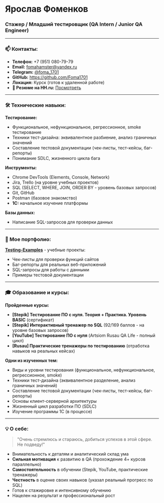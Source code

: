 # Ярослав Фоменков 
### Стажер / Младший тестировщик (QA Intern / Junior QA Engineer)

---

### 📫 Контакты:
- **Телефон:** +7 (951) 080-79-79
- **Email:** fomahamster@yandex.ru  
- **Telegram:** [@foma_1701](https://t.me/foma_1701)
- **GitHub:** https://github.com/Foma1701
- **Локация:** Курск (готов к удаленной работе)
- **📄 Резюме на HH.ru:** [Посмотреть](https://hh.ru/resume/0e5f0dd6ff0f8d7d2a0039ed1f4342596f6261)

---

### 🛠 Технические навыки:

**Тестирование:**
- Функциональное, нефункциональное, регрессионное, smoke тестирование
- Техники тест-дизайна: эквивалентное разбиение, анализ граничных значений
- Составление тестовой документации (чек-листы, тест-кейсы, баг-репорты)
- Понимание SDLC, жизненного цикла бага

**Инструменты:**
- Chrome DevTools (Elements, Console, Network)
- Jira, Trello (на уровне учебных проектов)
- SQL (SELECT, WHERE, JOIN, ORDER BY - уровень базовых запросов)
- Git, GitHub
- Postman (базовое знакомство)
-  **1С:** начальное изучение платформы

**Базы данных:**
- Написание SQL-запросов для проверки данных

---

### 📁 Мое портфолио:

**[Testing-Examples](https://github.com/Foma1701/Testing-Examples)** - учебные проекты:
- Чек-листы для проверки функций сайтов
- Баг-репорты для реальных веб-приложений  
- SQL-запросы для работы с данными
- Примеры тестовой документации

---

### 🎓 Образование и курсы:

**Пройденные курсы:**
- **[Stepik] Тестирование ПО с нуля. Теория + Практика. Уровень BASIC** (сертификат) 
- **[Stepik] Интерактивный тренажер по SQL** (92/169 баллов - на уровне базовых запросов)
- **[YouTube] Тестирование ПО с нуля** (Artsiom Rusau QA Life - полный цикл)
- **[Rusau] Практические тренажеры по тестированию** (отработка навыков на реальных кейсах)

**Одни из изученных тем:**
- Виды и уровни тестирования (функциональное, нефункциональное, регрессионное, smoke)
- Техники тест-дизайна (эквивалентное разделение, анализ граничных значений)
- Составление тестовой документации (чек-листы, тест-кейсы, баг-репорты)
- Основы клиент-серверной архитектуры
- Жизненный цикл разработки ПО (SDLC)
- Изучение программы 1С (в процессе)

---

### 💡 О себе:

> "Очень стремлюсь и стараюсь, добиться успехов в этой сфере. Не подведу!"
- Внимательность к деталям и аналитический склад ума
- **Сильная мотивация** к развитию в QA (прохождение 4+ курсов параллельно)
- **Самостоятельность** в обучении (Stepik, YouTube, практические тренажеры)
- **Честность** в оценке своих навыков (указал реальный прогресс по SQL)
- Готов к стажировке и интенсивному обучению
- Нацелен на результат и профессиональный рост
